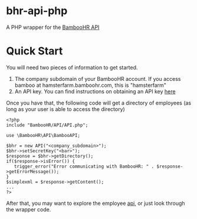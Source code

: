 bhr-api-php
===========

A PHP wrapper for the [BambooHR API](http://www.bamboohr.com/api/documentation)

Quick Start
===========
You will need two pieces of information to get started.

1. The company subdomain of your BambooHR account. If you access bamboo at hamsterfarm.bamboohr.com, this is "hamsterfarm"
2. An API key. You can find instructions on obtaining an API key [here](http://www.bamboohr.com/api/documentation/#authentication)

Once you have that, the following code will get a directory of employees (as long as your user is able to access the directory)

````
<?php
include "BambooHR/API/API.php";

use \BambooHR\API\BambooAPI;

$bhr = new API("<company_subdomain>");
$bhr->setSecretKey("<bar>");
$response = $bhr->getDirectory();
if($response->isError()) {
   trigger_error("Error communicating with BambooHR: " . $response->getErrorMessage());
}
$simplexml = $response->getContent();
...
?>
````
After that, you may want to explore the employee [api](http://www.bamboohr.com/api/documentation/employees.php), or 
just look through the wrapper code.
